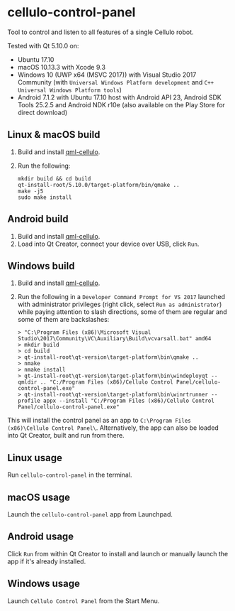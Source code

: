 cellulo-control-panel
=====================

Tool to control and listen to all features of a single Cellulo robot.

Tested with Qt 5.10.0 on:

- Ubuntu 17.10
- macOS 10.13.3 with Xcode 9.3
- Windows 10 (UWP x64 (MSVC 2017)) with Visual Studio 2017 Community (with `Universal Windows Platform development` and `C++ Universal Windows Platform tools`)
- Android 7.1.2 with Ubuntu 17.10 host with Android API 23, Android SDK Tools 25.2.5 and Android NDK r10e (also available on the Play Store for direct download)

Linux & macOS build
-------------------

1. Build and install [qml-cellulo](../../).
1. Run the following:

    ```
    mkdir build && cd build
    qt-install-root/5.10.0/target-platform/bin/qmake ..
    make -j5
    sudo make install
    ```

Android build
-------------

1. Build and install [qml-cellulo](../../).
1. Load into Qt Creator, connect your device over USB, click `Run`.

Windows build
-------------

1. Build and install [qml-cellulo](../../).
1. Run the following in a `Developer Command Prompt for VS 2017` launched with administrator privileges (right click, select `Run as administrator`) while paying attention to slash directions, some of them are regular and some of them are backslashes:

    ```
	> "C:\Program Files (x86)\Microsoft Visual Studio\2017\Community\VC\Auxiliary\Build\vcvarsall.bat" amd64
	> mkdir build
	> cd build
	> qt-install-root\qt-version\target-platform\bin\qmake ..
    > nmake
	> nmake install
    > qt-install-root\qt-version\target-platform\bin\windeployqt --qmldir .. "C:/Program Files (x86)/Cellulo Control Panel/cellulo-control-panel.exe"
    > qt-install-root\qt-version\target-platform\bin\winrtrunner --profile appx --install "C:/Program Files (x86)/Cellulo Control Panel/cellulo-control-panel.exe"
    ```

This will install the control panel as an app to `C:\Program Files (x86)\Cellulo Control Panel\`. Alternatively, the app can also be loaded into Qt Creator, built and run from there.

Linux usage
-----------

Run `cellulo-control-panel` in the terminal.

macOS usage
-----------

Launch the `cellulo-control-panel` app from Launchpad.

Android usage
-------------

Click `Run` from within Qt Creator to install and launch or manually launch the app if it's already installed.

Windows usage
-------------

Launch `Cellulo Control Panel` from the Start Menu.
